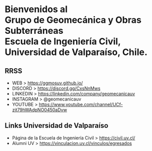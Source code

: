 # Bienvenidos al <br/> Grupo de Geomecánica y Obras Subterráneas <br/> Escuela de Ingeniería Civil, Universidad de Valparaíso, Chile.

## RRSS
- WEB > https://ggmosuv.github.io/
- DISCORD > https://discord.gg/CxsNnMws
- LINKEDIN > https://linkedin.com/company/geomecanicauv
- INSTAGRAM > @geomecanicauv
- YOUTUBE > https://www.youtube.com/channel/UCf-zjt79hWAdpNO0450aDvw

## Links Universidad de Valparaíso
- Página de la Escuela de Ingeniería Civil > https://civil.uv.cl/
- Alumni UV > https://vinculacion.uv.cl/vinculos/egresados
